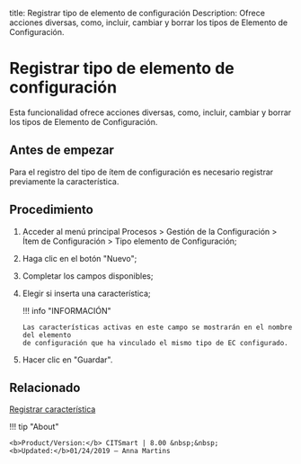 title: Registrar tipo de elemento de configuración
Description: Ofrece acciones diversas, como, incluir, cambiar y borrar los tipos de Elemento de Configuración.
# Registrar tipo de elemento de configuración


Esta funcionalidad ofrece acciones diversas, como, incluir, cambiar y borrar los
tipos de Elemento de Configuración.

Antes de empezar
--------------------

Para el registro del tipo de ítem de configuración es necesario registrar
previamente la característica.

Procedimiento
-----------------

1.  Acceder al menú principal Procesos \> Gestión de la Configuración \> Ítem de
    Configuración \> Tipo elemento de Configuración;

2.  Haga clic en el botón "Nuevo";

3.  Completar los campos disponibles;

4.  Elegir si inserta una característica;

    !!! info "INFORMACIÓN"
    
        Las características activas en este campo se mostrarán en el nombre del elemento 
        de configuración que ha vinculado el mismo tipo de EC configurado.
    
5.  Hacer clic en "Guardar".



Relacionado
----------

[Registrar característica](/es-es/citsmart-platform-8/processes/configuration/configuration/register-characteristics.html)

!!! tip "About"

    <b>Product/Version:</b> CITSmart | 8.00 &nbsp;&nbsp;
    <b>Updated:</b>01/24/2019 – Anna Martins
